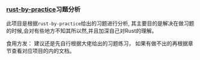 ### [rust-by-practice](https://practice.rs/why-exercise.html)习题分析

此项目是根据`rust-by-practice`给出的习题进行分析, 其主要目的是解决在做习题的时候,会对有些地方不知其所以然,并且加深自己对Rust的理解。

食用方发： 
  建议还是先自行根据大佬给出的习题练习， 如果有做不出的再根据章节查看对应项目的内的文档。
  